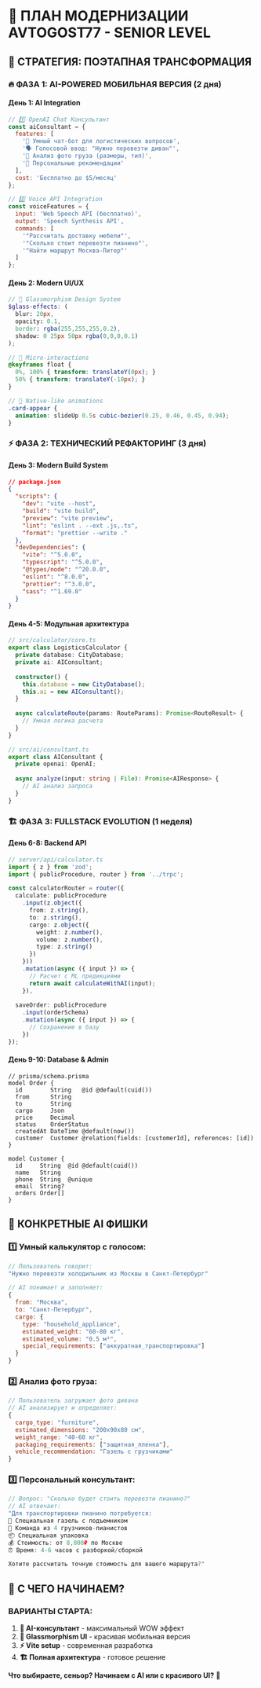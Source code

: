# 🚀 ПЛАН МОДЕРНИЗАЦИИ AVTOGOST77 - SENIOR LEVEL

## 🎯 СТРАТЕГИЯ: ПОЭТАПНАЯ ТРАНСФОРМАЦИЯ

### **🔥 ФАЗА 1: AI-POWERED МОБИЛЬНАЯ ВЕРСИЯ (2 дня)**

#### **День 1: AI Integration**
```javascript
// 1️⃣ OpenAI Chat Консультант
const aiConsultant = {
  features: [
    '🤖 Умный чат-бот для логистических вопросов',
    '🗣️ Голосовой ввод: "Нужно перевезти диван"',
    '📸 Анализ фото груза (размеры, тип)',
    '🎯 Персональные рекомендации'
  ],
  cost: 'Бесплатно до $5/месяц'
};

// 2️⃣ Voice API Integration  
const voiceFeatures = {
  input: 'Web Speech API (бесплатно)',
  output: 'Speech Synthesis API',
  commands: [
    '"Рассчитать доставку мебели"',
    '"Сколько стоит перевезти пианино"',
    '"Найти маршрут Москва-Питер"'
  ]
};
```

#### **День 2: Modern UI/UX**
```scss
// 🎨 Glassmorphism Design System
$glass-effects: (
  blur: 20px,
  opacity: 0.1,
  border: rgba(255,255,255,0.2),
  shadow: 0 25px 50px rgba(0,0,0,0.1)
);

// 🎯 Micro-interactions
@keyframes float {
  0%, 100% { transform: translateY(0px); }
  50% { transform: translateY(-10px); }
}

// 📱 Native-like animations
.card-appear {
  animation: slideUp 0.5s cubic-bezier(0.25, 0.46, 0.45, 0.94);
}
```

### **⚡ ФАЗА 2: ТЕХНИЧЕСКИЙ РЕФАКТОРИНГ (3 дня)**

#### **День 3: Modern Build System**
```json
// package.json
{
  "scripts": {
    "dev": "vite --host",
    "build": "vite build",
    "preview": "vite preview",
    "lint": "eslint . --ext .js,.ts",
    "format": "prettier --write ."
  },
  "devDependencies": {
    "vite": "^5.0.0",
    "typescript": "^5.0.0",
    "@types/node": "^20.0.0",
    "eslint": "^8.0.0",
    "prettier": "^3.0.0",
    "sass": "^1.69.0"
  }
}
```

#### **День 4-5: Модульная архитектура**
```typescript
// src/calculator/core.ts
export class LogisticsCalculator {
  private database: CityDatabase;
  private ai: AIConsultant;
  
  constructor() {
    this.database = new CityDatabase();
    this.ai = new AIConsultant();
  }
  
  async calculateRoute(params: RouteParams): Promise<RouteResult> {
    // Умная логика расчета
  }
}

// src/ai/consultant.ts
export class AIConsultant {
  private openai: OpenAI;
  
  async analyze(input: string | File): Promise<AIResponse> {
    // AI анализ запроса
  }
}
```

### **🏗️ ФАЗА 3: FULLSTACK EVOLUTION (1 неделя)**

#### **День 6-8: Backend API**
```typescript
// server/api/calculator.ts
import { z } from 'zod';
import { publicProcedure, router } from '../trpc';

const calculatorRouter = router({
  calculate: publicProcedure
    .input(z.object({
      from: z.string(),
      to: z.string(), 
      cargo: z.object({
        weight: z.number(),
        volume: z.number(),
        type: z.string()
      })
    }))
    .mutation(async ({ input }) => {
      // Расчет с ML предикциями
      return await calculateWithAI(input);
    }),
    
  saveOrder: publicProcedure
    .input(orderSchema)
    .mutation(async ({ input }) => {
      // Сохранение в базу
    })
});
```

#### **День 9-10: Database & Admin**
```prisma
// prisma/schema.prisma
model Order {
  id        String   @id @default(cuid())
  from      String
  to        String
  cargo     Json
  price     Decimal
  status    OrderStatus
  createdAt DateTime @default(now())
  customer  Customer @relation(fields: [customerId], references: [id])
}

model Customer {
  id     String  @id @default(cuid())
  name   String
  phone  String  @unique
  email  String?
  orders Order[]
}
```

## 🎯 КОНКРЕТНЫЕ AI ФИШКИ

### **1️⃣ Умный калькулятор с голосом:**
```javascript
// Пользователь говорит:
"Нужно перевезти холодильник из Москвы в Санкт-Петербург"

// AI понимает и заполняет:
{
  from: "Москва",
  to: "Санкт-Петербург", 
  cargo: {
    type: "household_appliance",
    estimated_weight: "60-80 кг",
    estimated_volume: "0.5 м³",
    special_requirements: ["аккуратная_транспортировка"]
  }
}
```

### **2️⃣ Анализ фото груза:**
```javascript
// Пользователь загружает фото дивана
// AI анализирует и определяет:
{
  cargo_type: "furniture",
  estimated_dimensions: "200x90x80 см",
  weight_range: "40-60 кг",
  packaging_requirements: ["защитная_пленка"],
  vehicle_recommendation: "Газель с грузчиками"
}
```

### **3️⃣ Персональный консультант:**
```javascript
// Вопрос: "Сколько будет стоить перевезти пианино?"
// AI отвечает:
"Для транспортировки пианино потребуется:
🚛 Специальная газель с подъемником  
👥 Команда из 4 грузчиков-пианистов
📦 Специальная упаковка
💰 Стоимость: от 8,000₽ по Москве
⏰ Время: 4-6 часов с разборкой/сборкой

Хотите рассчитать точную стоимость для вашего маршрута?"
```

## 🚀 С ЧЕГО НАЧИНАЕМ?

### **ВАРИАНТЫ СТАРТА:**

1. **🤖 AI-консультант** - максимальный WOW эффект
2. **🎨 Glassmorphism UI** - красивая мобильная версия  
3. **⚡ Vite setup** - современная разработка
4. **🏗️ Полная архитектура** - готовое решение

**Что выбираете, сеньор? Начинаем с AI или с красивого UI?** 🎯